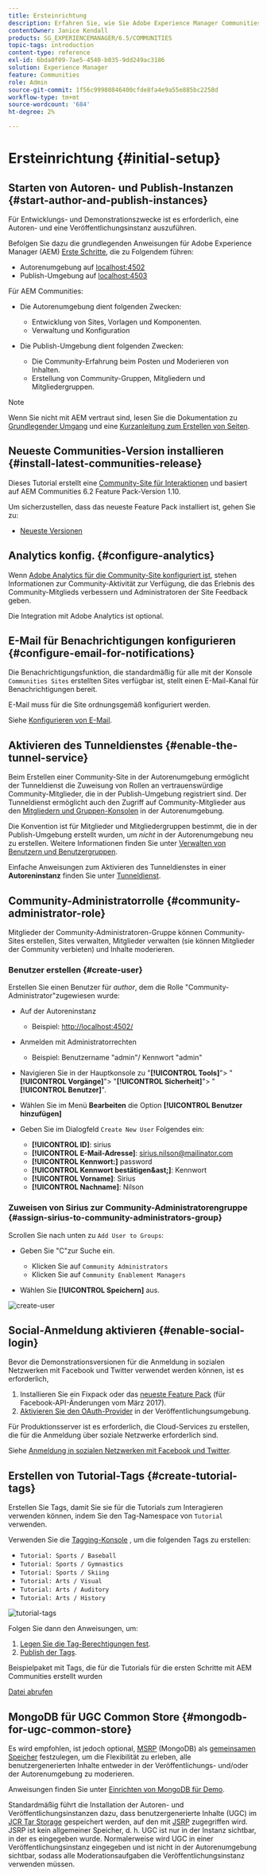 ```yaml
---
title: Ersteinrichtung
description: Erfahren Sie, wie Sie Adobe Experience Manager Communities zum ersten Mal einrichten.
contentOwner: Janice Kendall
products: SG_EXPERIENCEMANAGER/6.5/COMMUNITIES
topic-tags: introduction
content-type: reference
exl-id: 6bda0f09-7ae5-4540-b035-9dd249ac3186
solution: Experience Manager
feature: Communities
role: Admin
source-git-commit: 1f56c99980846400cfde8fa4e9a55e885bc2258d
workflow-type: tm+mt
source-wordcount: '684'
ht-degree: 2%

---
```


# Ersteinrichtung {#initial-setup}

## Starten von Autoren- und Publish-Instanzen {#start-author-and-publish-instances}

Für Entwicklungs- und Demonstrationszwecke ist es erforderlich, eine Autoren- und eine Veröffentlichungsinstanz auszuführen.

Befolgen Sie dazu die grundlegenden Anweisungen für Adobe Experience Manager (AEM) [Erste Schritte](../../help/sites-deploying/deploy.md#getting-started), die zu Folgendem führen:

* Autorenumgebung auf [localhost:4502](http://localhost:4502/)
* Publish-Umgebung auf [localhost:4503](http://localhost:4503/)

Für AEM Communities:

* Die Autorenumgebung dient folgenden Zwecken:

   * Entwicklung von Sites, Vorlagen und Komponenten.
   * Verwaltung und Konfiguration

* Die Publish-Umgebung dient folgenden Zwecken:

   * Die Community-Erfahrung beim Posten und Moderieren von Inhalten.
   * Erstellung von Community-Gruppen, Mitgliedern und Mitgliedergruppen.

>[!NOTE]
>
>Wenn Sie nicht mit AEM vertraut sind, lesen Sie die Dokumentation zu [Grundlegender Umgang](../../help/sites-authoring/basic-handling.md) und eine [Kurzanleitung zum Erstellen von Seiten](../../help/sites-authoring/qg-page-authoring.md).

## Neueste Communities-Version installieren {#install-latest-communities-release}

Dieses Tutorial erstellt eine [Community-Site für Interaktionen](overview.md#engagement-community) und basiert auf AEM Communities 6.2 Feature Pack-Version 1.10.

Um sicherzustellen, dass das neueste Feature Pack installiert ist, gehen Sie zu:

* [Neueste Versionen](deploy-communities.md#latest-releases)

## Analytics konfig. {#configure-analytics}

Wenn [Adobe Analytics für die Community-Site konfiguriert ist](analytics.md), stehen Informationen zur Community-Aktivität zur Verfügung, die das Erlebnis des Community-Mitglieds verbessern und Administratoren der Site Feedback geben.

Die Integration mit Adobe Analytics ist optional.

## E-Mail für Benachrichtigungen konfigurieren {#configure-email-for-notifications}

Die Benachrichtigungsfunktion, die standardmäßig für alle mit der Konsole `Communities Sites` erstellten Sites verfügbar ist, stellt einen E-Mail-Kanal für Benachrichtigungen bereit.

E-Mail muss für die Site ordnungsgemäß konfiguriert werden.

Siehe [Konfigurieren von E-Mail](email.md).

## Aktivieren des Tunneldienstes {#enable-the-tunnel-service}

Beim Erstellen einer Community-Site in der Autorenumgebung ermöglicht der Tunneldienst die Zuweisung von Rollen an vertrauenswürdige Community-Mitglieder, die in der Publish-Umgebung registriert sind. Der Tunneldienst ermöglicht auch den Zugriff auf Community-Mitglieder aus den [Mitgliedern und Gruppen-Konsolen](members.md) in der Autorenumgebung.

Die Konvention ist für Mitglieder und Mitgliedergruppen bestimmt, die in der Publish-Umgebung erstellt wurden, um *nicht* in der Autorenumgebung neu zu erstellen. Weitere Informationen finden Sie unter [Verwalten von Benutzern und Benutzergruppen](users.md).

Einfache Anweisungen zum Aktivieren des Tunneldienstes in einer **Autoreninstanz** finden Sie unter [Tunneldienst](deploy-communities.md#tunnel-service-on-author).

## Community-Administratorrolle {#community-administrator-role}

Mitglieder der Community-Administratoren-Gruppe können Community-Sites erstellen, Sites verwalten, Mitglieder verwalten (sie können Mitglieder der Community verbieten) und Inhalte moderieren.

### Benutzer erstellen {#create-user}

Erstellen Sie einen Benutzer für *author*, dem die Rolle &quot;Community-Administrator&quot;zugewiesen wurde:

* Auf der Autoreninstanz

   * Beispiel: [http://localhost:4502/](http://localhost:4503/)

* Anmelden mit Administratorrechten

   * Beispiel: Benutzername &quot;admin&quot;/ Kennwort &quot;admin&quot;

* Navigieren Sie in der Hauptkonsole zu &quot;**[!UICONTROL Tools]**&quot;> &quot;**[!UICONTROL Vorgänge]**&quot;> &quot;**[!UICONTROL Sicherheit]**&quot;> &quot;**[!UICONTROL Benutzer]**&quot;.
* Wählen Sie im Menü **Bearbeiten** die Option **[!UICONTROL Benutzer hinzufügen]**

* Geben Sie im Dialogfeld `Create New User` Folgendes ein:

   * **[!UICONTROL ID]**: sirius
   * **[!UICONTROL E-Mail-Adresse]**: sirius.nilson@mailinator.com
   * **[!UICONTROL Kennwort:]** password
   * **[!UICONTROL Kennwort bestätigen&amp;ast;]**: Kennwort
   * **[!UICONTROL Vorname]**: Sirius
   * **[!UICONTROL Nachname]**: Nilson

### Zuweisen von Sirius zur Community-Administratorengruppe {#assign-sirius-to-community-administrators-group}

Scrollen Sie nach unten zu `Add User to Groups`:

* Geben Sie &quot;C&quot;zur Suche ein.

   * Klicken Sie auf `Community Administrators`
   * Klicken Sie auf `Community Enablement Managers`

* Wählen Sie **[!UICONTROL Speichern]** aus.

![create-user](assets/create-user.png)

## Social-Anmeldung aktivieren {#enable-social-login}

Bevor die Demonstrationsversionen für die Anmeldung in sozialen Netzwerken mit Facebook und Twitter verwendet werden können, ist es erforderlich,

1. Installieren Sie ein Fixpack oder das [neueste Feature Pack](deploy-communities.md#latestfeaturepack) (für Facebook-API-Änderungen vom März 2017).
1. [Aktivieren Sie den OAuth-Provider](social-login.md#adobe-granite-oauth-authentication-handler) in der Veröffentlichungsumgebung.

Für Produktionsserver ist es erforderlich, die Cloud-Services zu erstellen, die für die Anmeldung über soziale Netzwerke erforderlich sind.

Siehe [Anmeldung in sozialen Netzwerken mit Facebook und Twitter](social-login.md).

## Erstellen von Tutorial-Tags {#create-tutorial-tags}

Erstellen Sie Tags, damit Sie sie für die Tutorials zum Interagieren verwenden können, indem Sie den Tag-Namespace von `Tutorial` verwenden.

Verwenden Sie die [Tagging-Konsole](../../help/sites-administering/tags.md#tagging-console) , um die folgenden Tags zu erstellen:

* `Tutorial: Sports / Baseball`
* `Tutorial: Sports / Gymnastics`
* `Tutorial: Sports / Skiing`
* `Tutorial: Arts / Visual`
* `Tutorial: Arts / Auditory`
* `Tutorial: Arts / History`

![tutorial-tags](assets/tutorial-tags.png)

Folgen Sie dann den Anweisungen, um:

1. [Legen Sie die Tag-Berechtigungen fest](../../help/sites-administering/tags.md#setting-tag-permissions).
1. [Publish der Tags](../../help/sites-administering/tags.md#publishing-tags).

Beispielpaket mit Tags, die für die Tutorials für die ersten Schritte mit AEM Communities erstellt wurden

[Datei abrufen](assets/tutorial_tags-v63.zip)

## MongoDB für UGC Common Store {#mongodb-for-ugc-common-store}

Es wird empfohlen, ist jedoch optional, [MSRP](msrp.md) (MongoDB) als [gemeinsamen Speicher](working-with-srp.md) festzulegen, um die Flexibilität zu erleben, alle benutzergenerierten Inhalte entweder in der Veröffentlichungs- und/oder der Autorenumgebung zu moderieren.

Anweisungen finden Sie unter [Einrichten von MongoDB für Demo](demo-mongo.md).

Standardmäßig führt die Installation der Autoren- und Veröffentlichungsinstanzen dazu, dass benutzergenerierte Inhalte (UGC) im [JCR Tar Storage](../../help/sites-deploying/platform.md) gespeichert werden, auf den mit [JSRP](jsrp.md) zugegriffen wird. JSRP ist kein allgemeiner Speicher, d. h. UGC ist nur in der Instanz sichtbar, in der es eingegeben wurde. Normalerweise wird UGC in einer Veröffentlichungsinstanz eingegeben und ist nicht in der Autorenumgebung sichtbar, sodass alle Moderationsaufgaben die Veröffentlichungsinstanz verwenden müssen.
